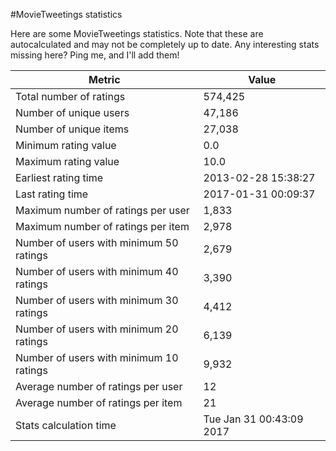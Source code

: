#MovieTweetings statistics

Here are some MovieTweetings statistics. Note that these are autocalculated and may not be completely up to date. Any interesting stats missing here? Ping me, and I'll add them!

Metric | Value
--- | ---
Total number of ratings                 | 574,425
Number of unique users                  | 47,186
Number of unique items                  | 27,038
Minimum rating value                    | 0.0
Maximum rating value                    | 10.0
Earliest rating time                    | 2013-02-28 15:38:27
Last rating time                        | 2017-01-31 00:09:37
Maximum number of ratings per user      | 1,833
Maximum number of ratings per item      | 2,978
Number of users with minimum 50 ratings | 2,679
Number of users with minimum 40 ratings | 3,390
Number of users with minimum 30 ratings | 4,412
Number of users with minimum 20 ratings | 6,139
Number of users with minimum 10 ratings | 9,932
Average number of ratings per user      | 12
Average number of ratings per item      | 21
Stats calculation time                  | Tue Jan 31 00:43:09 2017

